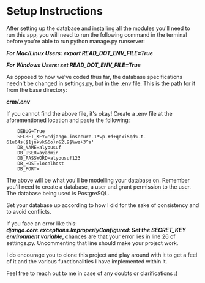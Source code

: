 # Setup Instructions 

After setting up the database and installing all the modules you'll need to run this app, you will need to run the following command in the terminal before you're able to run python manage.py runserver:

***For Mac/Linux Users: export READ_DOT_ENV_FILE=True***

***For Windows Users: set READ_DOT_ENV_FILE=True***

As opposed to how we've coded thus far, the database specifications needn't be changed in settings.py, but in the .env file. This is the path for it from the base directory: 

***crm/.env***

If you cannot find the above file, it's okay! Create a .env file at the aforementioned location and paste the following:

        DEBUG=True
        SECRET_KEY='django-insecure-1*wp-#d+qexi5qd%-t-61u64s($1jnkvk&6o)r&2l9$%wz+3^a'
        DB_NAME=alyousuf
        DB_USER=ayadmin
        DB_PASSWORD=alyousuf123
        DB_HOST=localhost
        DB_PORT=

The above will be what you'll be modelling your database on. Remember you'll need to create a database, a user and grant permission to the user. The database being used is PostgreSQL.

Set your database up according to how I did for the sake of consistency and to avoid conflicts.

If you face an error like this: ***django.core.exceptions.ImproperlyConfigured: Set the SECRET_KEY environment variable***,
chances are that your error lies in line 26 of settings.py. Uncommenting that line should make your project work.

I do encourage you to clone this project and play around with it to get a feel of it and the various functionalities I have implemented within it.

Feel free to reach out to me in case of any doubts or clarifications :)
